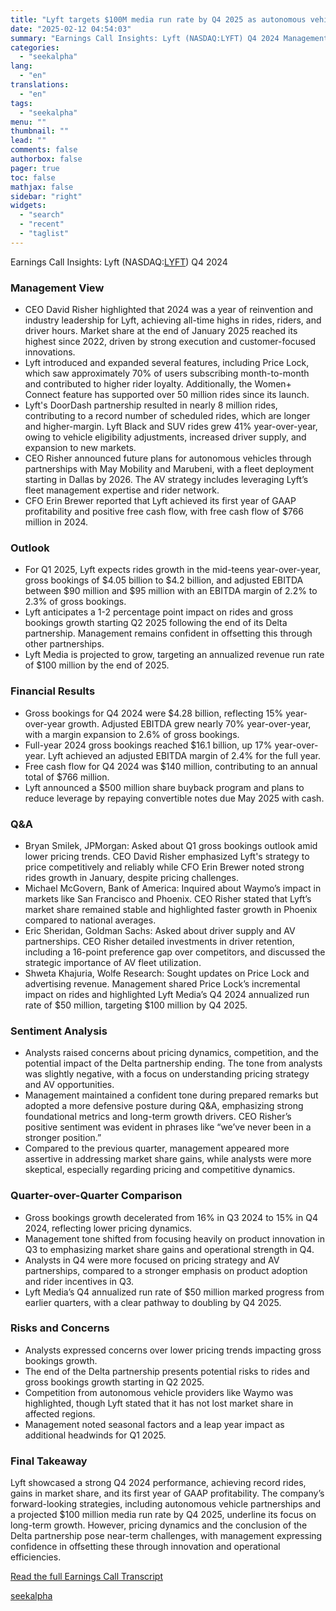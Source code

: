 ```yaml
---
title: "Lyft targets $100M media run rate by Q4 2025 as autonomous vehicle strategy advances"
date: "2025-02-12 04:54:03"
summary: "Earnings Call Insights: Lyft (NASDAQ:LYFT) Q4 2024 Management View CEO David Risher highlighted that 2024 was a year of reinvention and industry leadership for Lyft, achieving all-time highs in rides, riders, and driver hours. Market share at the end of January 2025 reached its highest since 2022, driven by strong..."
categories:
  - "seekalpha"
lang:
  - "en"
translations:
  - "en"
tags:
  - "seekalpha"
menu: ""
thumbnail: ""
lead: ""
comments: false
authorbox: false
pager: true
toc: false
mathjax: false
sidebar: "right"
widgets:
  - "search"
  - "recent"
  - "taglist"
---
```


Earnings Call Insights: Lyft (NASDAQ:[LYFT](https://seekingalpha.com/symbol/LYFT "Lyft, Inc.")) Q4 2024

### Management View

* CEO David Risher highlighted that 2024 was a year of reinvention and industry leadership for Lyft, achieving all-time highs in rides, riders, and driver hours. Market share at the end of January 2025 reached its highest since 2022, driven by strong execution and customer-focused innovations.
* Lyft introduced and expanded several features, including Price Lock, which saw approximately 70% of users subscribing month-to-month and contributed to higher rider loyalty. Additionally, the Women+ Connect feature has supported over 50 million rides since its launch.
* Lyft's DoorDash partnership resulted in nearly 8 million rides, contributing to a record number of scheduled rides, which are longer and higher-margin. Lyft Black and SUV rides grew 41% year-over-year, owing to vehicle eligibility adjustments, increased driver supply, and expansion to new markets.
* CEO Risher announced future plans for autonomous vehicles through partnerships with May Mobility and Marubeni, with a fleet deployment starting in Dallas by 2026. The AV strategy includes leveraging Lyft’s fleet management expertise and rider network.
* CFO Erin Brewer reported that Lyft achieved its first year of GAAP profitability and positive free cash flow, with free cash flow of $766 million in 2024.

### Outlook

* For Q1 2025, Lyft expects rides growth in the mid-teens year-over-year, gross bookings of $4.05 billion to $4.2 billion, and adjusted EBITDA between $90 million and $95 million with an EBITDA margin of 2.2% to 2.3% of gross bookings.
* Lyft anticipates a 1-2 percentage point impact on rides and gross bookings growth starting Q2 2025 following the end of its Delta partnership. Management remains confident in offsetting this through other partnerships.
* Lyft Media is projected to grow, targeting an annualized revenue run rate of $100 million by the end of 2025.

### Financial Results

* Gross bookings for Q4 2024 were $4.28 billion, reflecting 15% year-over-year growth. Adjusted EBITDA grew nearly 70% year-over-year, with a margin expansion to 2.6% of gross bookings.
* Full-year 2024 gross bookings reached $16.1 billion, up 17% year-over-year. Lyft achieved an adjusted EBITDA margin of 2.4% for the full year.
* Free cash flow for Q4 2024 was $140 million, contributing to an annual total of $766 million.
* Lyft announced a $500 million share buyback program and plans to reduce leverage by repaying convertible notes due May 2025 with cash.

### Q&A

* Bryan Smilek, JPMorgan: Asked about Q1 gross bookings outlook amid lower pricing trends. CEO David Risher emphasized Lyft's strategy to price competitively and reliably while CFO Erin Brewer noted strong rides growth in January, despite pricing challenges.
* Michael McGovern, Bank of America: Inquired about Waymo’s impact in markets like San Francisco and Phoenix. CEO Risher stated that Lyft’s market share remained stable and highlighted faster growth in Phoenix compared to national averages.
* Eric Sheridan, Goldman Sachs: Asked about driver supply and AV partnerships. CEO Risher detailed investments in driver retention, including a 16-point preference gap over competitors, and discussed the strategic importance of AV fleet utilization.
* Shweta Khajuria, Wolfe Research: Sought updates on Price Lock and advertising revenue. Management shared Price Lock’s incremental impact on rides and highlighted Lyft Media’s Q4 2024 annualized run rate of $50 million, targeting $100 million by Q4 2025.

### Sentiment Analysis

* Analysts raised concerns about pricing dynamics, competition, and the potential impact of the Delta partnership ending. The tone from analysts was slightly negative, with a focus on understanding pricing strategy and AV opportunities.
* Management maintained a confident tone during prepared remarks but adopted a more defensive posture during Q&A, emphasizing strong foundational metrics and long-term growth drivers. CEO Risher’s positive sentiment was evident in phrases like “we’ve never been in a stronger position.”
* Compared to the previous quarter, management appeared more assertive in addressing market share gains, while analysts were more skeptical, especially regarding pricing and competitive dynamics.

### Quarter-over-Quarter Comparison

* Gross bookings growth decelerated from 16% in Q3 2024 to 15% in Q4 2024, reflecting lower pricing dynamics.
* Management tone shifted from focusing heavily on product innovation in Q3 to emphasizing market share gains and operational strength in Q4.
* Analysts in Q4 were more focused on pricing strategy and AV partnerships, compared to a stronger emphasis on product adoption and rider incentives in Q3.
* Lyft Media’s Q4 annualized run rate of $50 million marked progress from earlier quarters, with a clear pathway to doubling by Q4 2025.

### Risks and Concerns

* Analysts expressed concerns over lower pricing trends impacting gross bookings growth.
* The end of the Delta partnership presents potential risks to rides and gross bookings growth starting in Q2 2025.
* Competition from autonomous vehicle providers like Waymo was highlighted, though Lyft stated that it has not lost market share in affected regions.
* Management noted seasonal factors and a leap year impact as additional headwinds for Q1 2025.

### Final Takeaway

Lyft showcased a strong Q4 2024 performance, achieving record rides, gains in market share, and its first year of GAAP profitability. The company’s forward-looking strategies, including autonomous vehicle partnerships and a projected $100 million media run rate by Q4 2025, underline its focus on long-term growth. However, pricing dynamics and the conclusion of the Delta partnership pose near-term challenges, with management expressing confidence in offsetting these through innovation and operational efficiencies.

[Read the full Earnings Call Transcript](https://seekingalpha.com/symbol/LYFT/earnings/transcripts)

[seekalpha](https://seekingalpha.com/news/4406584-lyft-targets-100m-media-run-rate-by-q4-2025-as-autonomous-vehicle-strategy-advances)

